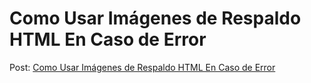 # Como Usar Imágenes de Respaldo HTML En Caso de Error 

Post: [Como Usar Imágenes de Respaldo HTML En Caso de Error ](https://blog.nubecolectiva.com/como-usar-imagenes-de-respaldo-html-en-caso-de-error/)
